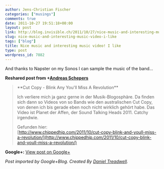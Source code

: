 ```yaml
---
author: Jens-Christian Fischer
categories: ["musings"]
comments: true
date: 2011-10-27 19:51:18+00:00
layout: post
link: http://blog.invisible.ch/2011/10/27/nice-music-and-interesting-music-video-i-like/
slug: nice-music-and-interesting-music-video-i-like
tags: ["blog"]
title: Nice music and interesting music video! I like
type: post
wordpress_id: 7882
---
```


And thanks to Napster on my Sonos I can sample the music of the band...  
  
**Reshared post from +[Andreas Schepers](https://plus.google.com/106812827761443711533)**  


<blockquote>**Cut Copy - Blink Any You'll Miss A Revolution**  
  
Ich verliere mich ja ganz gerne in der Musik-Blogosphäre. Da finden sich dann so Videos von so Bands wie den australischen Cut Copy, von denen ich bis gerade eben noch nicht wirklich gehört habe. Das Video ist Planet der Affen, der Sound Talking Heads 2011. Catchy irgendwie.  
  
Gefunden hier:   
[http://www.chippedhip.com/2011/10/cut-copy-blink-and-youll-miss-a-revolution/](http://www.chippedhip.com/2011/10/cut-copy-blink-and-youll-miss-a-revolution/)</blockquote>

**Google+:** [View post on Google+](https://plus.google.com/109789939743085010576/posts/Kqv7bWssDFJ)

  
  
_Post imported by Google+Blog.  Created By [Daniel Treadwell](http://minimali.se/)._
